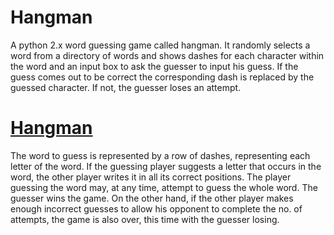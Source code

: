 # Hangman
A python 2.x word guessing game called hangman. It randomly selects a word from a directory of words and shows dashes for each character within the word and an input box to ask the guesser to input his guess. If the guess comes out to be correct the corresponding dash is replaced by the guessed character. If not, the guesser loses an attempt.

# [Hangman](https://en.wikipedia.org/wiki/Hangman_(game))
The word to guess is represented by a row of dashes, representing each letter of the word. If the guessing player suggests a letter that occurs in the word, the other player writes it in all its correct positions. The player guessing the word may, at any time, attempt to guess the whole word. The guesser wins the game. On the other hand, if the other player makes enough incorrect guesses to allow his opponent to complete the no. of attempts, the game is also over, this time with the guesser losing.
